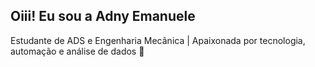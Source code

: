 ## Oiii! Eu sou a Adny Emanuele 
Estudante de ADS e Engenharia Mecânica | Apaixonada por tecnologia, automação e análise de dados 🚀

